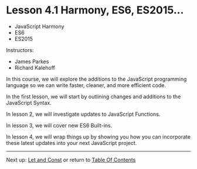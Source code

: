 # Lesson 4.1 Harmony, ES6, ES2015...

- JavaScript Harmony
- ES6
- ES2015

Instructors: 
- James Parkes
- Richard Kalehoff

In this course, we will explore the additions to the JavaScript programming language so we can write faster, cleaner, and more efficient code. 

In the first lesson, we will start by outlining changes and additions to the JavaScript Syntax. 

In lesson 2, we will investigate updates to JavaScript Functions.

In lesson 3, we will cover new ES6 Built-ins.

In lesson 4, we will wrap things up by showing you how you can incorporate these latest updates into your next JavaScript project.

- - -
Next up: [Let and Const](ND024_Part3_Lesson04_02.md) or return to [Table Of Contents](./ND024_TableOfContents.md)
